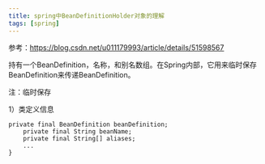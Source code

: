 ```yaml
---
title: spring中BeanDefinitionHolder对象的理解
tags: [spring]
---
```


参考：https://blog.csdn.net/u011179993/article/details/51598567

持有一个BeanDefinition，名称，和别名数组。在Spring内部，它用来临时保存BeanDefinition来传递BeanDefinition。

注：临时保存

1）类定义信息

```
private final BeanDefinition beanDefinition;
    private final String beanName;
    private final String[] aliases;
    ...
}
```